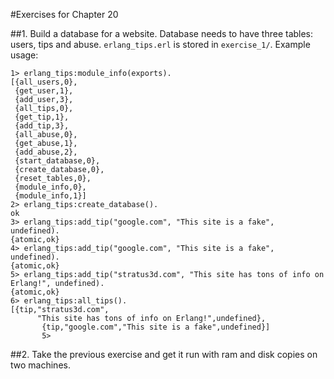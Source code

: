 #Exercises for Chapter 20

##1. Build a database for a website. Database needs to have three tables: users, tips and abuse.
`erlang_tips.erl` is stored in `exercise_1/`. Example usage:

    1> erlang_tips:module_info(exports).
    [{all_users,0},
     {get_user,1},
     {add_user,3},
     {all_tips,0},
     {get_tip,1},
     {add_tip,3},
     {all_abuse,0},
     {get_abuse,1},
     {add_abuse,2},
     {start_database,0},
     {create_database,0},
     {reset_tables,0},
     {module_info,0},
     {module_info,1}]
    2> erlang_tips:create_database().
    ok
    3> erlang_tips:add_tip("google.com", "This site is a fake", undefined).
    {atomic,ok}
    4> erlang_tips:add_tip("google.com", "This site is a fake", undefined).
    {atomic,ok}
    5> erlang_tips:add_tip("stratus3d.com", "This site has tons of info on Erlang!", undefined).
    {atomic,ok}
    6> erlang_tips:all_tips().
    [{tip,"stratus3d.com",
          "This site has tons of info on Erlang!",undefined},
           {tip,"google.com","This site is a fake",undefined}]
           5>

##2. Take the previous exercise and get it run with ram and disk copies on two machines.
